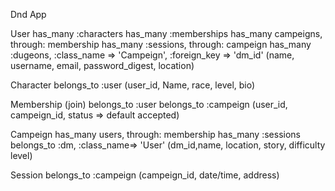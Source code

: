 Dnd App

User 
    has_many :characters
    has_many :memberships
    has_many campeigns, through: membership
    has_many :sessions, through: campeign
    has_many :dugeons, :class_name => 'Campeign', :foreign_key => 'dm_id'
    (name, username, email, password_digest, location)


Character
    belongs_to :user
    (user_id, Name, race, level, bio)


Membership (join)
    belongs_to :user
    belongs_to :campeign
    (user_id, campeign_id, status => default accepted)

Campeign
    has_many users, through: membership
    has_many :sessions
    belongs_to :dm, :class_name=> 'User'
    (dm_id,name, location, story, difficulty level)

Session
    belongs_to :campeign
    (campeign_id, date/time, address)
